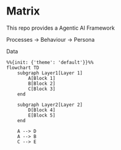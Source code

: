 # Matrix

This repo provides a Agentic AI Framework 


Processes -> Behaviour -> Persona

Data

```mermaid
%%{init: {'theme': 'default'}}%%
flowchart TD
    subgraph Layer1[Layer 1]
        A[Block 1]
        B[Block 2]
        C[Block 3]
    end

    subgraph Layer2[Layer 2]
        D[Block 4]
        E[Block 5]
    end

    A --> D
    A --> B
    C --> E
```